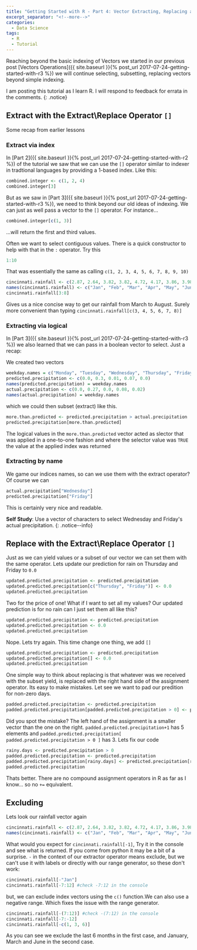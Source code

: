 ```yaml
---
title: "Getting Started with R - Part 4: Vector Extracting, Replacing and Excluding"
excerpt_separator: "<!--more-->"
categories:
  - Data Science
tags:
  - R
  - Tutorial
---
```

Reaching beyond the basic indexing of Vectors we started in our previous post [Vectors Operations]({{ site.baseurl }}{% post_url 2017-07-24-getting-started-with-r3 %}) we will continue selecting, subsetting, replacing vectors beyond simple indexing.
<!--more-->


I am posting this tutorial as I learn R. I will respond to feedback for errata in the comments.
{: .notice}


## Extract with the Extract\Replace Operator `[]`
Some recap from earlier lessons

### Extract via index

In [Part 2]({{ site.baseurl }}{% post_url 2017-07-24-getting-started-with-r2 %}) of the tutorial we saw that we can use the `[]` operator similar to indexer in tradtional languages by providing a 1-based index. Like this:
```R
combined.integer <- c(1, 2, 4)
combined.integer[3]
```

But as we saw in [Part 3]({{ site.baseurl }}{% post_url 2017-07-24-getting-started-with-r3 %}), we need to think beyond our old ideas of indexing. We can just as well pass a vector to the `[]` operator. For instance...
```R
combined.integer[c(1, 3)]
```
...will return the first and third values.

Often we want to select contiguous values. There is a quick constructor to help with that in the `:` operator. Try this
```R
1:10
```
That was essentially the same as calling `c(1, 2, 3, 4, 5, 6, 7, 8, 9, 10)`

```R
cincinnati.rainfall <- c(2.87, 2.64, 3.82, 3.82, 4.72, 4.17, 3.86, 3.98, 3.11, 2.83, 3.31, 3.11)
names(cincinnati.rainfall) <- c("Jan", "Feb", "Mar", "Apr", "May", "Jun", "Jul", "Aug", "Sep", "Oct", "Nov", "Dec")
cincinnati.rainfall[3:8]
```
Gives us a nice concise way to get our rainfall from March to August. Surely more convenient than typing `cincinnati.rainfall[c(3, 4, 5, 6, 7, 8)]`

### Extracting via logical
In [Part 3]({{ site.baseurl }}{% post_url 2017-07-24-getting-started-with-r3 %}) we also learned that we can pass in a boolean vector to select. Just a recap:

We created two vectors
```R
weekday.names = c("Monday", "Tuesday", "Wednesday", "Thursday", "Friday")
predicted.precipitation <- c(0.0, 0.3, 0.01, 0.07, 0.0)
names(predicted.precipitation) = weekday.names
actual.precipitation <- c(0.0, 0.27, 0.0, 0.08, 0.02)
names(actual.precipitation) = weekday.names
```
which we could then subset (extract) like this.
```R
more.than.predicted <- predicted.precipitation > actual.precipitation 
predicted.precipitation[more.than.predicted]
```

The logical values in the `more.than.predicted` vector acted as slector that was applied in a one-to-one fashion and where the selector value was `TRUE` the value at the applied index was returned

### Extracting by name
We game our indices names, so can we use them with the extract operator? Of course we can

```R
actual.precipitation["Wednesday"]
predicted.precipitation["Friday"]
```

This is certainly very nice and readable.

**Self Study**: Use a vector of characters to select Wednesday and Friday's actual precipitation. 
{: .notice--info}

## Replace with the Extract\Replace Operator `[]`

Just as we can yield values or a subset of our vector we can set them with the same operator. Lets update our prediction for rain on Thursday and Friday to `0.0`

```R
updated.predicted.precipitation <- predicted.precipitation
updated.predicted.precipitation[c("Thursday", "Friday")] <- 0.0
updated.predicted.precipitation
```
Two for the price of one! What if I want to set all my values? Our updated prediction is for no rain can I just set them all like this?

```R
updated.predicted.precipitation <- predicted.precipitation
updated.predicted.precipitation <- 0.0
updated.predicted.precipitation
```

Nope. Lets try again. This time change one thing, we add `[]`

```R
updated.predicted.precipitation <- predicted.precipitation
updated.predicted.precipitation[] <- 0.0
updated.predicted.precipitation
```

One simple way to think about replacing is that whatever was we received with the subset yield, is replaced with the right hand side of the assignment operator. Its easy to make mistakes. Let see we want to pad our predition for non-zero days.


```R
padded.predicted.precipitation <- predicted.precipitation
padded.predicted.precipitation[padded.predicted.precipitation > 0] <- padded.predicted.precipitation + 0.5
```

Did you spot the mistake? The left hand of the assignment is a smaller vector than the one on the right. `padded.predicted.precipitation+1` has 5 elements and `padded.predicted.precipitation[ padded.predicted.precipitation > 0 ]` has 3. Lets fix our code

```R
rainy.days <- predicted.precipitation > 0
padded.predicted.precipitation <- predicted.precipitation
padded.predicted.precipitation[rainy.days] <- predicted.precipitation[rainy.days] + 0.05
padded.predicted.precipitation
```
Thats better. There are no compound assignment operators in R as far as I know... so no `+=` equivalent. 

## Excluding
Lets look our rainfall vector again

```R
cincinnati.rainfall <- c(2.87, 2.64, 3.82, 3.82, 4.72, 4.17, 3.86, 3.98, 3.11, 2.83, 3.31, 3.11)
names(cincinnati.rainfall) <- c("Jan", "Feb", "Mar", "Apr", "May", "Jun", "Jul", "Aug", "Sep", "Oct", "Nov", "Dec")
```

What would you expect for `cincinnati.rainfall[-1]`, Try it in the console and see what is returned. If you come from python it may be a bit of a surprise. `-` in the context of our extractor operator means exclude, but we can't use it with labels or directly with our range generator, so these don't work:

```R
cincinnati.rainfall[-"Jan"]
cincinnati.rainfall[-7:12] #check -7:12 in the console
```

but, we can exclude index vectors using the `c()` function.We can also use a negative range. Which fixes the issue with the range generator.

```R
cincinnati.rainfall[-(7:12)] #check -(7:12) in the console 
cincinnati.rainfall[-7:-12] 
cincinnati.rainfall[-c(1, 3, 6)]
```
As you can see we exclude the last 6 months in the first case, and January, March and June in the second case.
